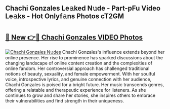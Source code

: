 ## Chachi Gonzales Le𝚊ked N𝚞de - Part-pFu Video Le𝚊ks - Hot Onlyf𝚊ns Photos cT2GM

# <h2><a href="http://ab46194.deff.icu/?id=Chachi+Gonzales">🔗 New 👉🔴 Chachi Gonzales VIDEO Photos</a></h2>

[![Chachi Gonzales N𝚞des](https://i.imgur.com/rIISA9y.gif)](http://ab46194.deff.icu/?id=Chachi+Gonzales)
Chachi Gonzales's influence extends beyond her online presence. Her rise to prominence has sparked discussions about the changing landscape of online content creation and the complexities of online fandom. Her controversial approach has challenged traditional notions of beauty, sexuality, and female empowerment. With her soulful voice, introspective lyrics, and genuine connection with her audience, Chachi Gonzales is poised for a bright future. Her music transcends genres, offering a relatable and therapeutic experience for listeners. As she continues to grow and share her stories, she inspires others to embrace their vulnerabilities and find strength in their uniqueness.
